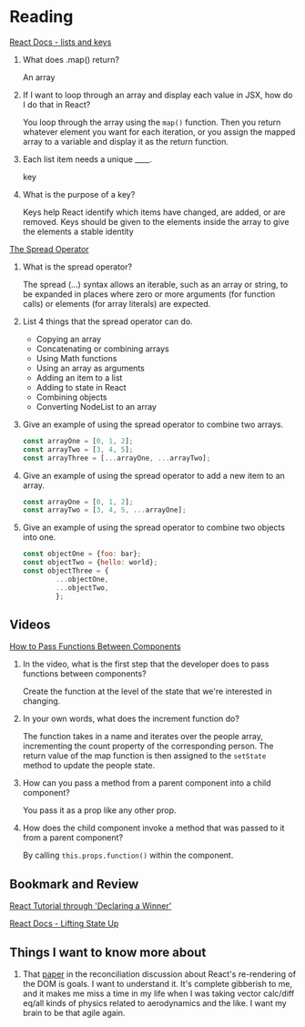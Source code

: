 # Reading

[React Docs - lists and keys](https://reactjs.org/docs/lists-and-keys.html)

1. What does .map() return?

    An array

2. If I want to loop through an array and display each value in JSX, how do I do that in React?

    You loop through the array using the `map()` function. Then you return whatever element you want for each iteration, or you assign the mapped array to a variable and display it as the return function.

3. Each list item needs a unique ____.

    key

4. What is the purpose of a key?

    Keys help React identify which items have changed, are added, or are removed. Keys should be given to the elements inside the array to give the elements a stable identity

[The Spread Operator](https://medium.com/coding-at-dawn/how-to-use-the-spread-operator-in-javascript-b9e4a8b06fab)

1. What is the spread operator?

    The spread (...) syntax allows an iterable, such as an array or string, to be expanded in places where zero or more arguments (for function calls) or elements (for array literals) are expected.

2. List 4 things that the spread operator can do.

    - Copying an array
    - Concatenating or combining arrays
    - Using Math functions
    - Using an array as arguments
    - Adding an item to a list
    - Adding to state in React
    - Combining objects
    - Converting NodeList to an array

3. Give an example of using the spread operator to combine two arrays.

    ```JavaScript
    const arrayOne = [0, 1, 2];
    const arrayTwo = [3, 4, 5];
    const arrayThree = [...arrayOne, ...arrayTwo];
    ```

4. Give an example of using the spread operator to add a new item to an array.

    ```JavaScript
    const arrayOne = [0, 1, 2];
    const arrayTwo = [3, 4, 5, ...arrayOne];
    ```

5. Give an example of using the spread operator to combine two objects into one.

    ```JavaScript
    const objectOne = {foo: bar};
    const objectTwo = {hello: world};
    const objectThree = {
            ...objectOne,
            ...objectTwo,
            };
    ```

## Videos

[How to Pass Functions Between Components](https://www.youtube.com/watch?v=c05OL7XbwXU)

1. In the video, what is the first step that the developer does to pass functions between components?

    Create the function at the level of the state that we're interested in changing.

2. In your own words, what does the increment function do?

    The function takes in a name and iterates over the people array, incrementing the count property of the corresponding person. The return value of the map function is then assigned to the `setState` method to update the people state.

3. How can you pass a method from a parent component into a child component?

    You pass it as a prop like any other prop.

4. How does the child component invoke a method that was passed to it from a parent component?

    By calling `this.props.function()` within the component.

## Bookmark and Review

[React Tutorial through 'Declaring a Winner'](https://reactjs.org/tutorial/tutorial.html)

[React Docs - Lifting State Up](https://reactjs.org/docs/lifting-state-up.html)

## Things I want to know more about

1. That [paper](https://grfia.dlsi.ua.es/ml/algorithms/references/editsurvey_bille.pdf) in the reconciliation discussion about React's re-rendering of the DOM is goals. I want to understand it. It's complete gibberish to me, and it makes me miss a time in my life when I was taking vector calc/diff eq/all kinds of physics related to aerodynamics and the like. I want my brain to be that agile again.
